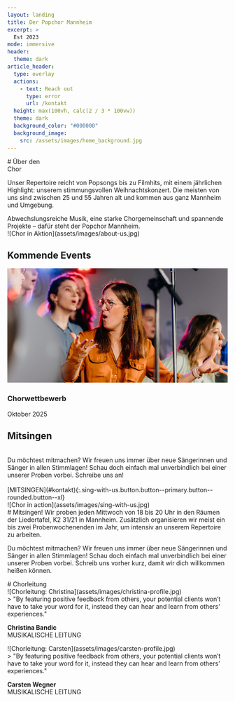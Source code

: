 ```yaml
---
layout: landing
title: Der Popchor Mannheim
excerpt: >
  Est 2023
mode: immersive
header:
  theme: dark
article_header:
  type: overlay
  actions:
    - text: Reach out
      type: error
      url: /kontakt
  height: max(100vh, calc(2 / 3 * 100vw))
  theme: dark
  background_color: "#000000"
  background_image:
    src: /assets/images/home_background.jpg
---
```


<div markdown="1" id="about-us" class="about-us hero">
# Über den <br/> Chor

Unser Repertoire reicht von Popsongs bis zu Filmhits, mit einem jährlichen Highlight: unserem stimmungsvollen Weihnachtskonzert. Die meisten von uns sind zwischen 25 und 55 Jahren alt und kommen aus ganz Mannheim und Umgebung.

</div>
<div class="gradient grid ueber-uns-1">
<div markdown="1" class="cell cell--12 cell--lg-4">
Abwechslungsreiche Musik, eine starke Chorgemeinschaft und spannende Projekte – dafür steht der Popchor Mannheim.
</div>

<div markdown="1" class="cell cell--12 cell--lg-8">
![Chor in Aktion](assets/images/about-us.jpg)
</div>
</div>

<div markdown="1" class="upcoming-events grid">
<div markdown="1" class="cell cell--12 cell--lg-6">

## Kommende Events

![Stimmung machen](assets/images/upcoming-events.jpg)

### Chorwettbewerb
Oktober 2025

</div>

<div markdown="1" class="cell cell--12 cell--lg-6">

## Mitsingen

<br/>
Du möchtest mitmachen? Wir freuen uns immer über neue Sängerinnen und Sänger in allen Stimmlagen! Schau doch einfach mal unverbindlich bei einer unserer Proben vorbei. Schreibe uns an!
<br/>
<br/>
[MITSINGEN](#kontakt){:.sing-with-us.button.button--primary.button--rounded.button--xl}

</div>
</div>
<div markdown="1" class="gradient grid sing-with-us">
<div markdown="1" class="cell cell--12 cell--lg-6">
![Chor in action](assets/images/sing-with-us.jpg)
</div>

<div markdown="1" class="cell cell--12 cell--lg-6">
# Mitsingen!
Wir proben jeden Mittwoch von 18 bis 20 Uhr in den Räumen der Liedertafel, K2 31/21 in Mannheim. Zusätzlich organisieren wir meist ein bis zwei Probenwochenenden im Jahr, um intensiv an unserem Repertoire zu arbeiten.

Du möchtest mitmachen? Wir freuen uns immer über neue Sängerinnen und Sänger in allen Stimmlagen! Schau doch einfach mal unverbindlich bei einer unserer Proben vorbei. Schreib uns vorher kurz, damit wir dich willkommen heißen können.
</div>
</div>

<div markdown="1" class="choir-conducting">
# Chorleitung
<div markdown="1" class="grid">
<div markdown="1" class="cell cell--12 cell--lg-4">
![Chorleitung: Christina](assets/images/christina-profile.jpg)
</div>

<div markdown="1" class="cell cell--12 cell--lg-8">
> "By featuring positive feedback from others, your potential clients won’t have to take your word for it, instead they can hear and learn from others’ experiences."

**Christina Bandic** <br/>
MUSIKALISCHE LEITUNG
</div>
<div markdown="1" class="cell cell--12 cell--lg-4">
![Chorleitung: Carsten](assets/images/carsten-profile.jpg)
</div>

<div markdown="1" class="cell cell--12 cell--lg-8">
> "By featuring positive feedback from others, your potential clients won’t have to take your word for it, instead they can hear and learn from others’ experiences."

**Carsten Wegner** <br/>
MUSIKALISCHE LEITUNG
</div>
</div>
</div>